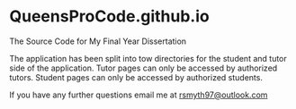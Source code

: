 # QueensProCode.github.io
The Source Code for My Final Year Dissertation

The application has been split into tow directories for the student and tutor side of the application. 
Tutor pages can only be accessed by authorized tutors. 
Student pages can only be accessed by authorized students. 

If you have any further questions email me at rsmyth97@outlook.com
